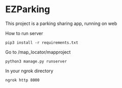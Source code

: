 # EZParking
This project is a parking sharing app, running on web

How to run server

	pip3 install -r requirements.txt

Go to /map_locator/mapproject

	python3 manage.py runserver

In your ngrok directory

	ngrok http 8000
